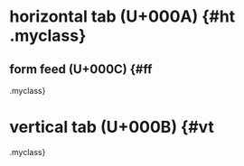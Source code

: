 # horizontal tab (U+000A) {#ht	.myclass}
## form feed (U+000C) {#ff
.myclass}

# vertical tab (U+000B) {#vt
.myclass}
